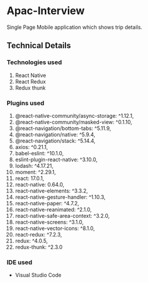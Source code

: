 # Apac-Interview
Single Page Mobile application which shows trip details.


## Technical Details

### Technologies used
1. React Native
2. React Redux
3. Redux thunk

### Plugins used
1.    @react-native-community/async-storage: ^1.12.1,
2.    @react-native-community/masked-view: ^0.1.10,
3.    @react-navigation/bottom-tabs: ^5.11.9,
4.    @react-navigation/native: ^5.9.4,
5.    @react-navigation/stack: ^5.14.4,
6.    axios: ^0.21.1,
7.    babel-eslint: ^10.1.0,
8.    eslint-plugin-react-native: ^3.10.0,
9.    lodash: ^4.17.21,
10.   moment: ^2.29.1,
11.   react: 17.0.1,
12.   react-native: 0.64.0,
13.   react-native-elements: ^3.3.2,
14.   react-native-gesture-handler: ^1.10.3,
15.   react-native-paper: ^4.7.2,
16.   react-native-reanimated: ^2.1.0,
17.   react-native-safe-area-context: ^3.2.0,
18.   react-native-screens: ^3.1.0,
19.   react-native-vector-icons: ^8.1.0,
20.   react-redux: ^7.2.3,
21.   redux: ^4.0.5,
22.   redux-thunk: ^2.3.0

### IDE used
* Visual Studio Code
